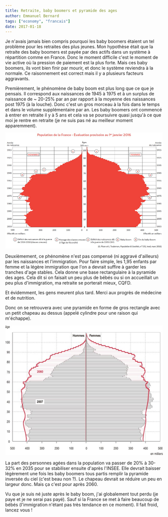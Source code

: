```yaml
---
title: Retraite, baby boomers et pyramide des ages
author: Emmanuel Bernard
tags: ["economy", "francais"]
date: 2017-01-18
---
```

Je n'avais jamais bien compris pourquoi les baby boomers étaient un tel problème pour les retraites des plus jeunes.
Mon hypothèse était que la retraite des baby boomers est payée par des actifs dans un système à répartition comme en France.
Donc le moment difficile c'est le moment de vie active où la pression de paiement est la plus forte.
Mais ces baby boomers, ils vont bien finir par mourir, et donc le système reviendra à la normale.
Ce raisonnement est correct mais il y a plusieurs facteurs aggravants.

Premièrement, le phénomène de baby boom est plus long que ce que je pensais.
Il correspond aux naissances de 1945 à 1975 et à un surplus de naissance de ~ 20-25% par an par rapport à la moyenne des naissances post 1975 (à la louche).
Donc c'est un gros morceau à la fois dans le temps et dans le volume supplémentaire par an.
Les baby boomers ont commencé à entrer en retraite il y à 5 ans et cela va se poursuivre quasi jusqu'à ce que moi je rentre en retraite
(je ne suis pas né au meilleur moment apparemment).

[![Pyramide des ages et baby boomers](/images/blog/pyramide-age/pyramide-baby-boomers.jpeg)](https://www.ined.fr/fr/tout-savoir-population/chiffres/france/structure-population/pyramide-ages/)

Deuxièmement, ce phénomène n'est pas compensé (ni aggravé d'ailleurs) par les naissances et l'immigration.
Pour faire simple, les 1,95 enfants par femme et la légère immigration que l'on a devrait suffire à garder les tranches d'age stables.
Cela donne une base rectangulaire à la pyramide des ages.
Cela dit si on faisait un peu plus de bébés ou si on accueillait un peu plus d'immigration, ma retraite se porterait mieux, CQFD.

Et évidemment, les gens meurent plus tard.
Merci aux progrès de médecine et de nutrition.

Donc on se retrouvera avec une pyramide en forme de gros rectangle avec un petit chapeau au dessus (appelé cylindre pour une raison qui m'échappe).

[![La pyramide des ages du futur](/images/blog/pyramide-age/pyramide-futur.jpg)](http://www.insee.fr/fr/statistiques/1281151)

La part des personnes agées dans la population va passer de 20% à 30-32% en 2035 pour se stabiliser ensuite d'après l'INSEE.
Elle devrait baisser légèrement une fois les baby boomers tous partis remplir la pyramide inversée du ciel (c'est beau non ?).
Le chapeau devrait se réduire un peu en largeur donc.
Mais ça c'est pour après 2060.

Vu que je suis né juste après le baby boom, j'ai globalement tout perdu (je paye et je ne serai pas payé).
Sauf si la France se met à faire beaucoup de bébés (l'immigration n'étant pas très tendance en ce moment).
Il fait froid, lancez vous !
